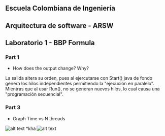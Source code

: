 ## Escuela Colombiana de Ingeniería
## Arquitectura de software - ARSW
## Laboratorio 1 - BBP Formula
### Part 1
* How does the output change? Why?

La salida altera su orden, pues al ejercutarse con Start() java de fondo genera los hilos independientes permitiendo la "ejecución en paralelo". Mientras que al usar Run(), no se generan nuevos hilos, lo cual causa una "programación secuencial".

### Part 3
* Graph Time vs N threads

![alt text](https://github.com/Stilink/ARSW-Lab1-Part1/blob/master/img/100000VS200.png)
*kha
![alt text](https://github.com/Stilink/ARSW-Lab1-Part1/blob/master/img/100000VS500.png)
